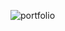 ![portfolio](https://github.com/SamehHammad/nextjs-portfolio/assets/68395364/256fb08f-7f47-43aa-a82b-e2aac2e52bd9)
